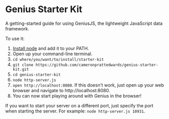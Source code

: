 # Genius Starter Kit

A getting-started guide for using GeniusJS, the lightweight JavaScript data framework.

To use it: 

1. [Install node](http://nodejs.org/download/) and add it to your PATH.
1. Open up your command-line terminal.
1. `cd where/you/want/to/install/starter-kit`
1. `git clone https://github.com/cameronprattedwards/genius-starter-kit.git`
1. `cd genius-starter-kit`
1. `node http-server.js`
1. `open http://localhost:8080`. If this doesn't work, just open up your web browser and navigate to http://localhost:8080.
1. You can now start playing around with Genius in the browser!

If you want to start your server on a different port, just specify the port when starting the server. For example: `node http-server.js 10931`.